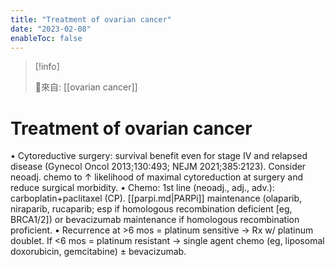 ```yaml
---
title: "Treatment of ovarian cancer"
date: "2023-02-08"
enableToc: false
---
```


> [!info] 
> 
> 🌱來自: [[ovarian cancer]]

# Treatment of ovarian cancer
• Cytoreductive surgery: survival benefit even for stage IV and relapsed disease (Gynecol Oncol 2013;130:493; NEJM 2021;385:2123). Consider neoadj. chemo to ↑ likelihood of maximal cytoreduction at surgery and reduce surgical morbidity.
• Chemo: 1st line (neoadj., adj., adv.): carboplatin+paclitaxel (CP). [[parpi.md|PARPi]] maintenance (olaparib, niraparib, rucaparib; esp if homologous recombination deficient [eg, BRCA1/2]) or bevacizumab maintenance if homologous recombination proficient.
• Recurrence at >6 mos = platinum sensitive → Rx w/ platinum doublet. If <6 mos = platinum resistant → single agent chemo (eg, liposomal doxorubicin, gemcitabine) ± bevacizumab.

